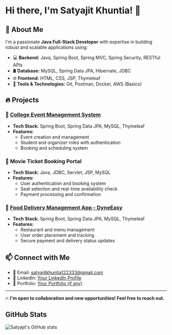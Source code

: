 # Hi there, I'm Satyajit Khuntia! 👋  

## 🚀 About Me  

I'm a passionate **Java Full-Stack Developer** with expertise in building robust and scalable applications using:  

- 💻 **Backend:** Java, Spring Boot, Spring MVC, Spring Security, RESTful APIs  
- 🛢️ **Database:** MySQL, Spring Data JPA, Hibernate, JDBC  
- 🌐 **Frontend:** HTML, CSS, JSP, Thymeleaf  
- 🔧 **Tools & Technologies:** Git, Postman, Docker, AWS (Basics)  

## 🔥 Projects  

### 📌 [**College Event Management System**](https://github.com/satyajitkhuntia/College_Event_Management_System)  
- **Tech Stack:** Spring Boot, Spring Data JPA, MySQL, Thymeleaf  
- **Features:**  
  - Event creation and management  
  - Student and organizer roles with authentication  
  - Booking and scheduling system  

### 📌 **Movie Ticket Booking Portal**  
- **Tech Stack:** Java, JDBC, Servlet, JSP, MySQL  
- **Features:**  
  - User authentication and booking system  
  - Seat selection and real-time availability check  
  - Payment processing and confirmation  

### 📌 [**Food Delivery Management App - DyneEasy**](https://github.com/satyajitkhuntia/DyneEasy)  
- **Tech Stack:** Spring Boot, Spring Data JPA, MySQL, Thymeleaf  
- **Features:**  
  - Restaurant and menu management  
  - User order placement and tracking  
  - Secure payment and delivery status updates  

## 📫 Connect with Me  

- 📧 Email: [satyajitkhuntia122333@gmail.com](mailto:satyajitkhuntia122333@gmail.com)  
- 🔗 LinkedIn: [Your LinkedIn Profile](#)  
- 🔗 Portfolio: [Your Portfolio (if any)](#)  

---

🔥 **I'm open to collaboration and new opportunities! Feel free to reach out.**  


## GitHub Stats

![Satyajit's GitHub stats](https://github-readme-stats.vercel.app/api?username=satyajitkhuntia&show_icons=true&theme=radical)
